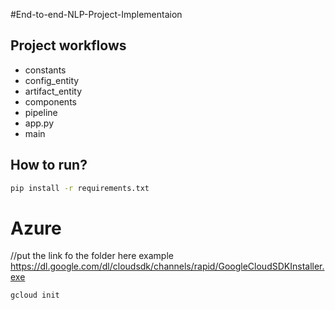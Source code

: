 #End-to-end-NLP-Project-Implementaion

## Project workflows
- constants 
- config_entity
- artifact_entity
- components
- pipeline
- app.py
- main

## How to run?

```bash
pip install -r requirements.txt
```

# Azure
//put the link fo the folder here
example
https://dl.google.com/dl/cloudsdk/channels/rapid/GoogleCloudSDKInstaller.exe

```bash
gcloud init
```